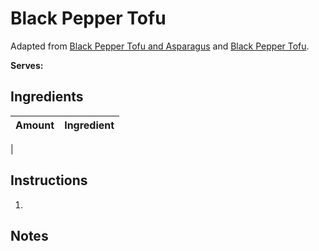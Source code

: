# Black Pepper Tofu

Adapted from [Black Pepper Tofu and Asparagus](https://www.bonappetit.com/recipe/black-pepper-tofu-and-asparagus) and [Black Pepper Tofu](https://www.finecooking.com/recipe/black-pepper-tofu).

**Serves:** 

## Ingredients

| Amount | Ingredient
| :----: | :---------
|  


## Instructions

1. 

## Notes

